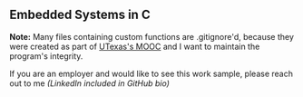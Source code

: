 ## Embedded Systems in C

**Note:** Many files containing custom functions are .gitignore'd, because they were created as part of [UTexas's MOOC](https://www.edx.org/course/embedded-systems-shape-the-world-microcontroller-inputoutput) and I want to maintain the program's integrity.

If you are an employer and would like to see this work sample, please reach out to me _(LinkedIn included in GitHub bio)_
